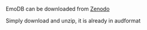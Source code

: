 EmoDB can be downloaded from [Zenodo](https://zenodo.org/record/7447302)

Simply download and unzip, it is already in audformat